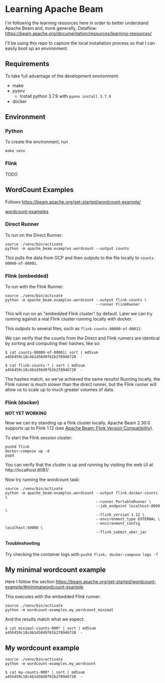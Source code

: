 # Learning Apache Beam

I'm following the learning resources here in order to better understand Apache Beam and, more generally, Dataflow: https://beam.apache.org/documentation/resources/learning-resources/

I'll be using this repo to capture the local installation process so that I can easily boot up an environment.

## Requirements

To take full advantage of the development environment:

- make
- pyenv
  - Install python 3.7.9 with `pyenv install 3.7.9`
- docker

## Environment

### Python

To create the environment, run

```shell
make venv
```

### Flink

TODO

## WordCount Examples

Follows https://beam.apache.org/get-started/wordcount-example/

[wordcount-examples](wordcount-examples)

### Direct Runner

To run on the Direct Runner:

```shell
source ./venv/bin/activate
python -m apache_beam.examples.wordcount --output counts
```

This pulls the data from GCP and then outputs to the file locally to `counts-00000-of-00001`.

### Flink (embedded)

To run with the Flink Runner:

```shell
source ./venv/bin/activate
python -m apache_beam.examples.wordcount --output flink-counts \
                                         --runner FlinkRunner
```

This will run on an "embedded Flink cluster" by default. Later we can try running against a real Flink cluster running locally with docker.

This outputs to several files, such as `flink-counts-00000-of-00012`.

We can verify that the counts from the Direct and Flink runners are identical by sorting and computing their hashes, like so:

```shell
$ cat counts-00000-of-00001| sort | md5sum
a456459c18c4b1d50d9f61b2f8946720  -
```

```shell
$ cat flink-counts-* | sort | md5sum
a456459c18c4b1d50d9f61b2f8946720  -
```

The hashes match, so we've achieved the same results! Running locally, the Flink runner is much slower than the direct runner, but the Flink runner will allow us to scale up to much greater volumes of data.

### Flink (docker)

**NOT YET WORKING**

Now we can try standing up a flink cluster locally. Apache Beam 2.30.0 supports up to Flink 1.12 (see [Apache Beam: Flink Version Compatibility](https://beam.apache.org/documentation/runners/flink/#flink-version-compatibility)).

To start the Flink session cluster:

```shell
pushd flink
docker-compose up -d
popd
```

You can verify that the cluster is up and running by visiting the web UI at http://localhost:8081/

Now try running the wordcount task:

```shell
source ./venv/bin/activate
python -m apache_beam.examples.wordcount --output flink-docker-counts \
                                         --runner PortableRunner \
                                         --job_endpoint localhost:8099 \
                                         --flink_version 1.12 \
                                         --environment_type EXTERNAL \
                                         --environment_config localhost:50000 \
                                         --flink_submit_uber_jar
```

#### Troubleshooting

Try checking the container logs with `pushd flink; docker-compose logs -f`

## My minimal wordcount example

Here I follow the section https://beam.apache.org/get-started/wordcount-example/#minimalwordcount-example

This executes with the embedded Flink runner:

```shell
source ./venv/bin/activate
python -m wordcount-examples.my_wordcount_minimal
```

And the results match what we expect:

```shell
$ cat minimal-counts-000* | sort | md5sum
a456459c18c4b1d50d9f61b2f8946720  -
```

## My wordcount example

```shell
source ./venv/bin/activate
python -m wordcount-examples.my_wordcount
```

```shell
$ cat my-counts-000* | sort | md5sum
a456459c18c4b1d50d9f61b2f8946720  -
```
